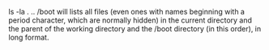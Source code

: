 ls -la . .. /boot will lists all files (even ones with names beginning with a period character, which are normally hidden) in the current directory and the parent of the working directory and the /boot directory (in this order), in long format.
